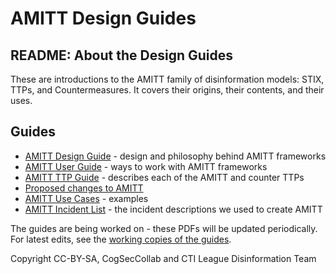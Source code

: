 # AMITT Design Guides

## README: About the Design Guides

These are introductions to the AMITT family of disinformation models: STIX, TTPs, and Countermeasures.  It covers their origins, their contents, and their uses.  


## Guides

* [AMITT Design Guide](00_AMITT_Design_Guide_version1.pdf) - design and philosophy behind AMITT frameworks
* [AMITT User Guide](05_AMITT_User_Guide.pdf) - ways to work with AMITT frameworks
* [AMITT TTP Guide](01_AMITT_TTP_Guide.pdf) - describes each of the AMITT and counter TTPs
* [Proposed changes to AMITT](02_Proposed_Changes_to_AMITT.pdf)
* [AMITT Use Cases](03_AMITT_Use_Cases.pdf) - examples
* [AMITT Incident List](04_AMITT_Incident_List.pdf) - the incident descriptions we used to create AMITT

The guides are being worked on - these PDFs will be updated periodically.  For latest edits, see the [working copies of the guides](https://drive.google.com/drive/u/0/folders/1SVOp-D6ukSfqQSBTZCXfBSQPT0FAWFkH). 

Copyright CC-BY-SA, CogSecCollab and CTI League Disinformation Team

